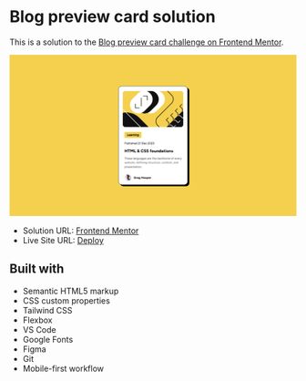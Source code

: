 <h1>Blog preview card solution</h1>

This is a solution to the [Blog preview card challenge on Frontend Mentor](https://www.frontendmentor.io/challenges/blog-preview-card-ckPaj01IcS). 



<img src="images/site-image.png"></img>



- Solution URL: [Frontend Mentor](https://www.frontendmentor.io/solutions/blog-preview-card-solution-DE77ZLg124)
- Live Site URL: [Deploy](https://kalebemax.github.io/blog-preview-card-main/)



<h2>Built with</h2>

- Semantic HTML5 markup
- CSS custom properties
- Tailwind CSS
- Flexbox
- VS Code
- Google Fonts
- Figma
- Git
- Mobile-first workflow
